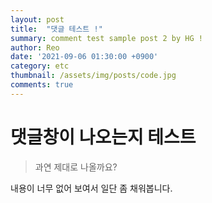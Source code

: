 ```yaml
---
layout: post
title:  "댓글 테스트 !"
summary: comment test sample post 2 by HG !
author: Reo
date: '2021-09-06 01:30:00 +0900'
category: etc
thumbnail: /assets/img/posts/code.jpg
comments: true
---
```


# 댓글창이 나오는지 테스트

> 과연 제대로 나올까요? 

내용이 너무 없어 보여서 일단 좀 채워봅니다. 